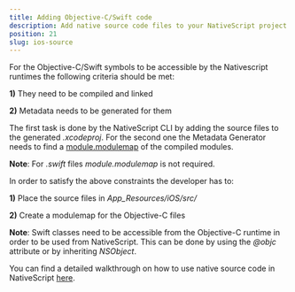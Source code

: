 ```yaml
---
title: Adding Objective-C/Swift code
description: Add native source code files to your NativeScript project.
position: 21
slug: ios-source
---
```


For the Objective-C/Swift symbols to be accessible by the Nativescript runtimes the following criteria should be met:

**1)** They need to be compiled and linked

**2)** Metadata needs to be generated for them

The first task is done by the NativeScript CLI by adding the source files to the generated *.xcodeproj*. For the second one the Metadata Generator needs to find a [module.modulemap](https://clang.llvm.org/docs/Modules.html) of the compiled modules.

**Note**: For *.swift* files *module.modulemap* is not required.

In order to satisfy the above constraints the developer has to:

**1)** Place the source files in *App_Resources/iOS/src/*

**2)** Create a modulemap for the Objective-C files

**Note**: Swift classes need to be accessible from the Objective-C runtime in order to be used from NativeScript. This can be done by using the *@objc* attribute or by inheriting *NSObject*.

You can find a detailed walkthrough on how to use native source code in NativeScript [here](https://www.nativescript.org/blog/adding-objective-c-code-to-a-nativescript-app).
